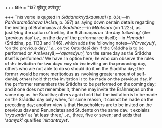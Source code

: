 +++
title = "187 पूर्वेद्युर् अपरेद्युर्"

+++
This verse is quoted in *Śrāddhakriyākaumudī* (p. 83);—in
*Parāśaramādhava* (Ācāra, p. 697) as laying down certain details
regarding the inviting of Brāhmaṇas at *Śrāddhas*;—in *Mitākṣarā* (on
1.225), as justifying the option of inviting the Brāhmaṇas on ‘the day
following’ (the ‘previous day’ *i.e*., on the day of the performance
itself);—in *Hemādri* (Śrāddha, pp. 1133 and 1146), which adds the
following notes—‘*Pūrvedyuḥ*’, ‘on the previous day,’ *i.e*., on the
Caturdaśī day if the Śrāddha is to be performed on
Amāvasyā;—‘*aparedyuḥ*’, ‘on the same day as the Śrāddha itself is
performed.’ We have an option here; he who can observe the rules of the
invitation for two days may do the inviting on the preceding day, others
who are not able to do so should do it on the Śrāddha day; the former
would be more meritorious as involving greater amount of self-denial;
others hold that the invitation is to be made on the previous day, if
the performer remembers the Śrāddha to be performed on the coming day;
and if one does not remember it, then he may invite the Brāhmaṇas on the
same day as the Śrāddha; others again hold that the invitation is to be
made on the Śrāddha day only when, for some reason, it cannot be made on
the preceding day; another view is that Householders are to be invited
on the previous day and Renunciates and Students on the same day. It
explains ‘*tryavarān*’ as ‘at least three,’ *i.e*., three, five or
seven; and adds that ‘*samyak*’ qualifies ‘*nimantrayet*’.


